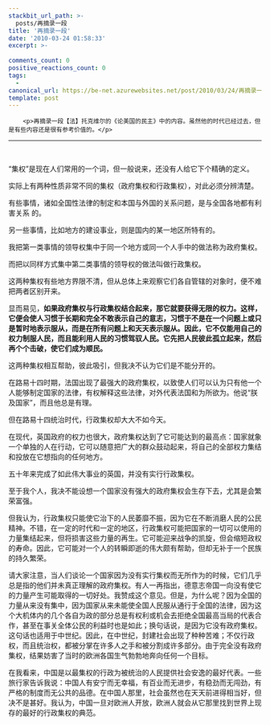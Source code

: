 ```yaml
---
stackbit_url_path: >-
  posts/再摘录一段
title: '再摘录一段'
date: '2010-03-24 01:58:33'
excerpt: >-
  
comments_count: 0
positive_reactions_count: 0
tags: 
  - 
canonical_url: https://be-net.azurewebsites.net/post/2010/03/24/再摘录一段
template: post
---
```


        <p>再摘录一段【法】托克维尔的《论美国的民主》中的内容。虽然他的时代已经过去，但是有些内容还是很有参考价值的。</p>
<hr>
<p>&nbsp;</p>
<p>“集权”是现在人们常用的一个词，但一般说来，还没有人给它下个精确的定义。</p>
<p>实际上有两种性质非常不同的集权（政府集权和行政集权），对此必须分辨清楚。</p>
<p>有些事情，诸如全国性法律的制定和本国与外国的关系问题，是与全国各地都有利害关系 的。</p>
<p>另一些事情，比如地方的建设事业，则是国内的某一地区所特有的。</p>
<p>我把第一类事情的领导权集中于同一个地方或同一个人手中的做法称为政府集权。</p>
<p>而把以同样方式集中第二类事情的领导权的做法叫做行政集权。</p>
<p>这两种集权有些地方界限不清，但从总体上来观察它们各自管辖的对象时，便不难把两者区别开来。</p>
<p>显而易见，<strong>如果政府集权与行政集权结合起来，那它就要获得无限的权力。这样，它便会使人习惯于长期和完全不敢表示自己的意志，习惯于不是在一个问题上或只是暂时地表示服从，而是在所有问题上和天天表示服从。因此，它不仅能用自己的权力制服人民，而且能利用人民的习惯驾驭人民。它先把人民彼此孤立起来，然后再个个击破，使它们成为顺民。</strong></p>
<p>这两种集权相互帮助，彼此吸引，但我决不认为它们是不能分开的。</p>
<p>在路易十四时期，法国出现了最强大的政府集权，以致使人们可以认为只有他一个人能够制定国家的法律，有权解释这些法律，对外代表法国和为所欲为。他说“朕及国家”，而且他总是有理。</p>
<p>但在路易十四统治时代，行政集权却大大不如今天。</p>
<p>在现代，英国政府的权力也很大，政府集权达到了它可能达到的最高点：国家就象一个单独的人在行动，它可以随意把广大的群众鼓动起来，将自己的全部权力集结和投放在它想指向的任何地方。</p>
<p>五十年来完成了如此伟大事业的英国，并没有实行行政集权。</p>
<p>至于我个人，我决不能设想一个国家没有强大的政府集权会生存下去，尤其是会繁荣富强。</p>
<p>但我认为，行政集权只能使它治下的人民萎靡不振，因为它在不断消磨人民的公民精神。不错，在一定的时代和一定的地区，行政集权可能把国家的一切可以使用的力量集结起来，但将损害这些力量的再生。它可能迎来战争的凯旋，但会缩短政权的寿命。因此，它可能对一个人的转瞬即逝的伟大颇有帮助，但却无补于一个民族的持久繁荣。</p>
<p>请大家注意，当人们谈论一个国家因为没有实行集权而无所作为的时候，它们几乎总是指的他们并未真正理解的政府集权。有人一再指出，德意志帝国一向没有使它的力量产生可能取得的一切好处。我赞成这个意见。但是，为什么呢？因为全国的力量从来没有集中，因为国家从来未能使全国人民服从通行于全国的法律，因为这个大机体内的几个各自为政的部分总是有权利或机会去拒绝全国最高当局的代表合作，甚至在事关全体公民的利益时也是如此；换句话说，是因为它没有政府集权。这句话也适用于中世纪。因此，在中世纪，封建社会出现了种种苦难；不仅行政权，而且统治权，都被分掌在许多人之手和被分割成许多部分。由于完全没有政府集权，结果妨害了当时的欧洲各国生气勃勃地奔向任何一个目标。</p>
<p>在我看来，中国是以最集权的行政为被统治的人民提供社会安逸的最好代表。一些旅行家告诉我说：中国人有安宁而无幸福，有百业而无进步，有稳劲而无闯劲，有严格的制度而无公共的品德。在中国人那里，社会虽然也在天天前进得相当好，但决不是甚好。我认为，中国一旦对欧洲人开放，欧洲人就会从它那里找到世界上现存的最好的行政集权的典范。</p>
      